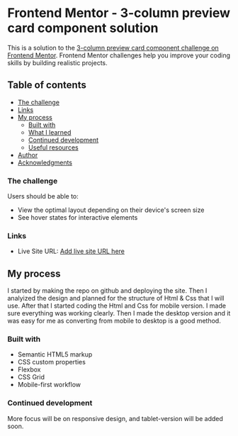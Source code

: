 # Frontend Mentor - 3-column preview card component solution

This is a solution to the [3-column preview card component challenge on Frontend Mentor](https://www.frontendmentor.io/challenges/3column-preview-card-component-pH92eAR2-). Frontend Mentor challenges help you improve your coding skills by building realistic projects. 

## Table of contents


  - [The challenge](#the-challenge)
  - [Links](#links)
- [My process](#my-process)
  - [Built with](#built-with)
  - [What I learned](#what-i-learned)
  - [Continued development](#continued-development)
  - [Useful resources](#useful-resources)
- [Author](#author)
- [Acknowledgments](#acknowledgments)


### The challenge

Users should be able to:

- View the optimal layout depending on their device's screen size
- See hover states for interactive elements



### Links

- Live Site URL: [Add live site URL here](https://nourislight.github.io/3-column-preview-card-component/)

## My process
I started by making the repo on github and deploying the site.
Then I analyized the design and planned for the structure of Html & Css that I will use.
After that I started coding the Html and Css for mobile version. I made sure everything was working clearly.
Then I made the desktop version and it was easy for me as converting from mobile to desktop is a good method.
### Built with

- Semantic HTML5 markup
- CSS custom properties
- Flexbox
- CSS Grid
- Mobile-first workflow


### Continued development

More focus will be on responsive design, and tablet-version will be added soon.
